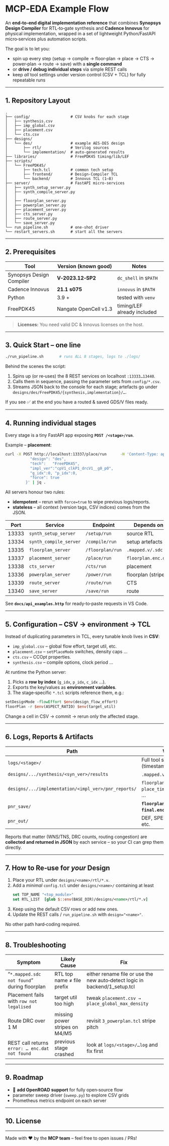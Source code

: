 # MCP‑EDA Example Flow

An **end‑to‑end digital implementation reference** that combines **Synopsys Design Compiler** for RTL‑to‑gate synthesis and **Cadence Innovus** for physical implementation, wrapped in a set of lightweight Python/FastAPI micro‑services plus automation scripts.

The goal is to let you:

* spin up every step (setup → compile → floor‑plan → place → CTS → power‑plan → route → save) with a **single command**  
* or **drive / debug individual steps** via simple REST calls  
* keep *all* tool settings under version control (CSV + TCL) for fully repeatable runs  

---

## 1. Repository Layout

```
.
├── config/                  # CSV knobs for each stage
│   ├── synthesis.csv
│   ├── imp_global.csv
│   ├── placement.csv
│   └── cts.csv
├── designs/
│   └── des/                 # example AES‑DES design
│       ├── rtl/             # Verilog sources
│       └── implementation/  # auto‑generated results
├── libraries/               # FreePDK45 timing/lib/LEF
├── scripts/
│   └── FreePDK45/
│       ├── tech.tcl         # common tech setup
│       ├── frontend/        # Design‑Compiler TCL
│       └── backend/         # Innovus TCL (1–8)
├── server/                  # FastAPI micro‑services
│   ├── synth_setup_server.py
│   ├── synth_compile_server.py
│   │
│   ├── floorplan_server.py
│   ├── powerplan_server.py
│   ├── placement_server.py
│   ├── cts_server.py
│   ├── route_server.py
│   └── save_server.py
└── run_pipeline.sh          # one‑shot driver
└── restart_servers.sh       # start all the servers
```

---

## 2. Prerequisites

| Tool | Version (known good) | Notes |
|------|---------------------|-------|
| Synopsys Design Compiler | **V‑2023.12‑SP2** | `dc_shell` in `$PATH` |
| Cadence Innovus | **21.1 s075** | `innovus` in `$PATH` |
| Python | 3.9 + | tested with `venv` |
| FreePDK45 | Nangate OpenCell v1.3 | timing/LEF already included |

> **Licenses:** You need valid DC & Innovus licenses on the host.

---

## 3. Quick Start – one line

```bash
./run_pipeline.sh       # runs ALL 8 stages, logs to ./logs/
```

Behind the scenes the script:

1. Spins up (or re‑uses) the 8 REST services on localhost `:13333…13440`.
2. Calls them in sequence, passing the parameter sets from `config/*.csv`.
3. Streams JSON back to the console for each stage; artefacts go under  
   `designs/des/FreePDK45/{synthesis,implementation}/…`.

If you see ✅ at the end you have a routed & saved GDS/V files ready.

---

## 4. Running individual stages

Every stage is a tiny FastAPI app exposing **`POST /<stage>/run`**.

Example – **placement**:

```bash
curl -X POST http://localhost:13337/place/run      -H 'Content-Type: application/json'      -d '{
           "design": "des",
           "tech":   "FreePDK45",
           "impl_ver":"cpV1_clkP1_drcV1__g0_p0",
           "g_idx":0, "p_idx":0,
           "force": true
         }' | jq .
```

All servers honour two rules:

* **idempotent** – rerun with `force=true` to wipe previous logs/reports.  
* **stateless** – all context (version tags, CSV indices) comes from the JSON.

| Port | Service | Endpoint | Depends on |
|------|---------|----------|------------|
| 13333 | `synth_setup_server`   | `/setup/run`      | source RTL |
| 13334 | `synth_compile_server` | `/compile/run`    | setup artefacts |
| 13335 | `floorplan_server`     | `/floorplan/run`  | `.mapped.v/.sdc` |
| 13337 | `placement_server`     | `/place/run`      | `floorplan.enc.dat` |
| 13338 | `cts_server`           | `/cts/run`        | placement |
| 13336 | `powerplan_server`     | `/power/run`      | floorplan (striped) |
| 13339 | `route_server`         | `/route/run`      | CTS |
| 13340 | `save_server`          | `/save/run`       | route |

See **`docs/api_examples.http`** for ready‑to‑paste requests in VS Code.

---

## 5. Configuration – CSV → environment → TCL

Instead of duplicating parameters in TCL, every tunable knob lives in **CSV**:

* `imp_global.csv` – global flow effort, target util, etc.
* `placement.csv` – `setPlaceMode` switches, density caps …
* `cts.csv` – CCOpt properties.
* `synthesis.csv` – compile options, clock period …

At runtime the Python server:

1. Picks a **row by index** (`g_idx`, `p_idx`, `c_idx` …).
2. Exports the key/values as **environment variables**.
3. The stage‑specific `*.tcl` scripts reference them, e.g.:

```tcl
setDesignMode -flowEffort $env(design_flow_effort)
floorPlan -r $env(ASPECT_RATIO) $env(target_util)
```

Change a cell in CSV → commit → rerun only the affected stage.

---

## 6. Logs, Reports & Artifacts

| Path | What |
|------|------|
| `logs/<stage>/` | Full tool std‑out per run (timestamped) |
| `designs/.../synthesis/<syn_ver>/results` | `.mapped.v`, `.sdc`, QOR |
| `designs/.../implementation/<impl_ver>/pnr_reports/` | `floorplan_summary.rpt`, `place_timing.rpt.gz`, … |
| `pnr_save/` | **`floorplan.enc`**, **`final.enc`** – for restore |
| `pnr_out/` | DEF, SPEF, net‑delays, etc. |

Reports that matter (WNS/TNS, DRC counts, routing congestion) are **collected and returned in JSON** by each service – so your CI can grep them directly.

---

## 7. How to Re‑use for *your* Design

1. Place your RTL under `designs/<name>/rtl/*.v`.
2. Add a *minimal* `config.tcl` under `designs/<name>/` containing at least  
   ```tcl
   set TOP_NAME "<top_module>"
   set RTL_LIST  [glob $::env(BASE_DIR)/designs/<name>/rtl/*.v]
   ```
3. Keep using the default CSV rows or add new ones.
4. Update the REST calls / `run_pipeline.sh` with `design="<name>"`.

No other path hard‑coding required.

---

## 8. Troubleshooting

| Symptom | Likely Cause | Fix |
|---------|--------------|-----|
| “`*.mapped.sdc not found`” during floorplan | RTL top name ≠ file prefix | either rename file or use the new auto‑detect logic in backend/1_setup.tcl |
| Placement fails with `row not legalised` | target util too high | tweak `placement.csv → place_global_max_density` |
| Route DRC over 1 M | missing power stripes on M4/M5 | revisit `3_powerplan.tcl` stripe pitch |
| REST call returns `error: … enc.dat not found` | previous stage crashed | look at `logs/<stage>/…log` and fix first |

---

## 9. Roadmap

* 🚧 **add OpenROAD support** for fully open‑source flow  
* parameter sweep driver (`sweep.py`) to explore CSV grids  
* Prometheus metrics endpoint on each server  

---

## 10. License


---

Made with ❤️ by the **MCP team** – feel free to open issues / PRs!
